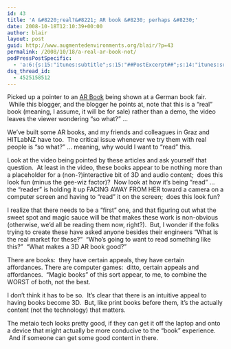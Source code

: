 ```yaml
---
id: 43
title: 'A &#8220;real?&#8221; AR book &#8230; perhaps &#8230;'
date: 2008-10-18T12:10:39+00:00
author: blair
layout: post
guid: http://www.augmentedenvironments.org/blair/?p=43
permalink: /2008/10/18/a-real-ar-book-not/
podPressPostSpecific:
  - 'a:6:{s:15:"itunes:subtitle";s:15:"##PostExcerpt##";s:14:"itunes:summary";s:15:"##PostExcerpt##";s:15:"itunes:keywords";s:17:"##WordPressCats##";s:13:"itunes:author";s:10:"##Global##";s:15:"itunes:explicit";s:2:"No";s:12:"itunes:block";s:2:"No";}'
dsq_thread_id:
  - 4525158512
---
```

Picked up a pointer to an [AR Book](http://mark-logan.blogspot.com/2008/10/augmented-reality-pop-up-books.html) being shown at a German book fair.  While this blogger, and the blogger he points at, note that this is a &#8220;real&#8221; book (meaning, I assume, it will be for sale) rather than a demo, the video leaves the viewer wondering &#8220;so what?&#8221; &#8230;

We&#8217;ve built some AR books, and my friends and colleagues in Graz and HITLabNZ have too.  The critical issue whenever we try them with real people is &#8220;so what?&#8221; &#8230; meaning, why would I want to &#8220;read&#8221; this.

Look at the video being pointed by these articles and ask yourself that question.  At least in the video, these books appear to be nothing more than a placeholder for a (non-?)interactive bit of 3D and audio content;  does this look fun (minus the gee-wiz factor)?  Now look at how it&#8217;s being &#8220;read&#8221; &#8230; the &#8220;reader&#8221; is holding it up FACING AWAY FROM HER toward a camera on a computer screen and having to &#8220;read&#8221; it on the screen;  does this look fun?

I realize that there needs to be a &#8220;first&#8221; one, and that figuring out what the sweet spot and magic sauce will be that makes these work is non-obvious (otherwise, we&#8217;d all be reading them now, right?).  But, I wonder if the folks trying to create these have asked anyone besides their engineers &#8220;What is the real market for these?&#8221;  &#8220;Who&#8217;s going to want to read something like this?&#8221;  &#8220;What makes a 3D AR book good?&#8221; 

There are books:  they have certain appeals, they have certain affordances. There are computer games:  ditto, certain appeals and affordances.  &#8220;Magic books&#8221; of this sort appear, to me, to combine the WORST of both, not the best.

I don&#8217;t think it has to be so.  It&#8217;s clear that there is an intuitive appeal to having books become 3D.  But, like print books before them, it&#8217;s the actually content (not the technology) that matters.

The metaio tech looks pretty good, if they can get it off the laptop and onto a device that might actually be more conducive to the &#8220;book&#8221; experience.  And if someone can get some good content in there.
